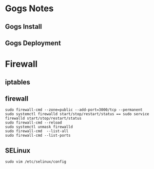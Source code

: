 <!--
@author: harold.duan
@date: 18-10-01
@memo: Notes logging
-->

# Gogs Notes

## Gogs Install

## Gogs Deployment

# Firewall

## iptables

## firewall

``` command
sudo firewall-cmd --zone=public --add-port=3000/tcp --permanent
sudo systemctl firewalld start/stop/restart/status == sudo service firewalld start/stop/restart/status
sudo firewall-cmd --reload
sudo systemctl unmask firewalld
sudo firewall-cmd  --list-all
sudo firewall-cmd --list-ports
```

## SELinux

``` command
sudo vim /etc/selinux/config
```